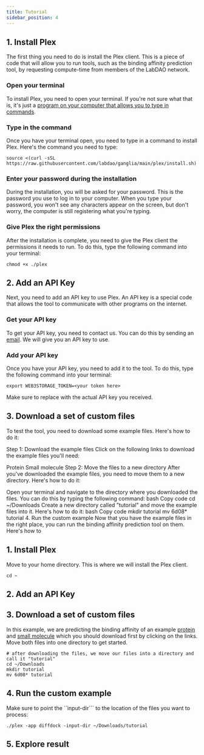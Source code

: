 ```yaml
---
title: Tutorial
sidebar_position: 4
---
```


## 1. Install Plex
The first thing you need to do is install the Plex client. This is a piece of code that will allow you to run tools, such as the binding affinity prediction tool, by requesting compute-time from members of the LabDAO network.

### Open your terminal
To install Plex, you need to open your terminal. If you're not sure what that is, it's just a [program on your computer that allows you to type in commands](https://youtu.be/aKRYQsKR46I?t=36).

### Type in the command
Once you have your terminal open, you need to type in a command to install Plex. Here's the command you need to type:

```
source <(curl -sSL https://raw.githubusercontent.com/labdao/ganglia/main/plex/install.sh)
```

### Enter your password during the installation
During the installation, you will be asked for your password. This is the password you use to log in to your computer. When you type your password, you won't see any characters appear on the screen, but don't worry, the computer is still registering what you're typing.

### Give Plex the right permissions
After the installation is complete, you need to give the Plex client the permissions it needs to run. To do this, type the following command into your terminal:

```
chmod +x ./plex
```

## 2. Add an API Key
Next, you need to add an API key to use Plex. An API key is a special code that allows the tool to communicate with other programs on the internet.

### Get your API key
To get your API key, you need to contact us. You can do this by sending an [email](mailto:stewards@labdao.com). We will give you an API key to use.

### Add your API key
Once you have your API key, you need to add it to the tool. To do this, type the following command into your terminal:

```
export WEB3STORAGE_TOKEN=<your token here>
```

Make sure to replace <your token here> with the actual API key you received.

## 3. Download a set of custom files
To test the tool, you need to download some example files. Here's how to do it:

Step 1: Download the example files
Click on the following links to download the example files you'll need:

Protein
Small molecule
Step 2: Move the files to a new directory
After you've downloaded the example files, you need to move them to a new directory. Here's how to do it:

Open your terminal and navigate to the directory where you downloaded the files. You can do this by typing the following command:
bash
Copy code
cd ~/Downloads
Create a new directory called "tutorial" and move the example files into it. Here's how to do it:
bash
Copy code
mkdir tutorial
mv 6d08* tutorial
4. Run the custom example
Now that you have the example files in the right place, you can run the binding affinity prediction tool on them. Here's how to


## 1. Install Plex

Move to your home directory. This is where we will install the Plex client.
```
cd ~
```

## 2. Add an API Key

## 3. Download a set of custom files
In this example, we are predicting the binding affinity of an example [protein](https://drive.google.com/uc?export=download&id=1mVu3Xv8Z58cLuTodH0T-GYFuL3DVe0eu) and [small molecule](https://drive.google.com/uc?export=download&id=1ZE4OSpM2TeZ5UXP-mc3YH4ZlEEebtEmx) which you should download first by clicking on the links. Move both files into one directory to get started. 

```
# after downloading the files, we move our files into a directory and call it "tutorial"
cd ~/Downloads
mkdir tutorial
mv 6d08* tutorial
```

## 4. Run the custom example
 Make sure to point the ``ìnput-dir``` to the location of the files you want to process:

```
./plex -app diffdock -input-dir ~/Downloads/tutorial
```

## 5. Explore result